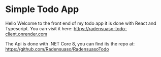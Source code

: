 # Simple Todo App

Hello Welcome to the front end of my todo app it is done with React and Typescript. You can visit it here: https://radensuaso-todo-client.onrender.com

The Api is done with .NET Core 8, you can find its the repo at: https://github.com/Radensuaso/RadensuasoTodo